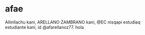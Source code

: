 # afae
Allinllachu kani, ARELLANO ZAMBRANO kani, @EC nisqapi estudiaq estudiante kani, id @afarellanoz77. hola
